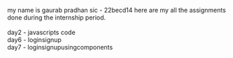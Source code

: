 my name is gaurab pradhan
sic - 22becd14
here are my all the assignments done during the internship period.
<br>
<br>day2 - javascripts code
<br>day6 - loginsignup
<br>day7 - loginsignupusingcomponents

